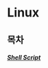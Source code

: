 # Linux



## 목차

##### [Shell Script](https://github.com/ejlieb/TmaxStudy/tree/master/Linux/ShellScript)
